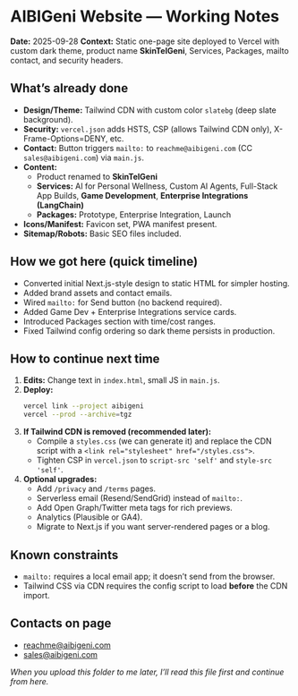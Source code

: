 # AIBIGeni Website — Working Notes

**Date:** 2025-09-28
**Context:** Static one-page site deployed to Vercel with custom dark theme, product name **SkinTelGeni**, Services, Packages, mailto contact, and security headers.

## What’s already done
- **Design/Theme:** Tailwind CDN with custom color `slatebg` (deep slate background).
- **Security:** `vercel.json` adds HSTS, CSP (allows Tailwind CDN only), X-Frame-Options=DENY, etc.
- **Contact:** Button triggers `mailto:` to `reachme@aibigeni.com` (CC `sales@aibigeni.com`) via `main.js`.
- **Content:** 
  - Product renamed to **SkinTelGeni**
  - **Services:** AI for Personal Wellness, Custom AI Agents, Full-Stack App Builds, **Game Development**, **Enterprise Integrations (LangChain)**
  - **Packages:** Prototype, Enterprise Integration, Launch
- **Icons/Manifest:** Favicon set, PWA manifest present.
- **Sitemap/Robots:** Basic SEO files included.

## How we got here (quick timeline)
- Converted initial Next.js-style design to static HTML for simpler hosting.
- Added brand assets and contact emails.
- Wired `mailto:` for Send button (no backend required).
- Added Game Dev + Enterprise Integrations service cards.
- Introduced Packages section with time/cost ranges.
- Fixed Tailwind config ordering so dark theme persists in production.

## How to continue next time
1. **Edits:** Change text in `index.html`, small JS in `main.js`.
2. **Deploy:**  
   ```bash
   vercel link --project aibigeni
   vercel --prod --archive=tgz
   ```
3. **If Tailwind CDN is removed (recommended later):**
   - Compile a `styles.css` (we can generate it) and replace the CDN script with a `<link rel="stylesheet" href="/styles.css">`.
   - Tighten CSP in `vercel.json` to `script-src 'self'` and `style-src 'self'`.
4. **Optional upgrades:**
   - Add `/privacy` and `/terms` pages.
   - Serverless email (Resend/SendGrid) instead of `mailto:`.
   - Add Open Graph/Twitter meta tags for rich previews.
   - Analytics (Plausible or GA4).
   - Migrate to Next.js if you want server-rendered pages or a blog.

## Known constraints
- `mailto:` requires a local email app; it doesn’t send from the browser.
- Tailwind CSS via CDN requires the config script to load **before** the CDN import.

## Contacts on page
- reachme@aibigeni.com
- sales@aibigeni.com

*When you upload this folder to me later, I’ll read this file first and continue from here.*

